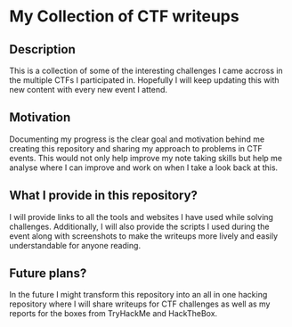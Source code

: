 # My Collection of CTF writeups

## Description 
This is a collection of some of the interesting challenges I came accross in the multiple CTFs I participated in. Hopefully I will keep updating this with new content with every new event I attend. 

## Motivation
Documenting my progress is the clear goal and motivation behind me creating this repository and sharing my approach to problems in CTF events. This would not only help improve my note taking skills but help me analyse where I can improve and work on when I take a look back at this.


## What I provide in this repository?
I will provide links to all the tools and websites I have used while solving challenges. Additionally, I will also provide the scripts I used during the event along with screenshots to make the writeups more lively and easily understandable for anyone reading.

## Future plans?
In the future I might transform this repository into an all in one hacking repository where I will share writeups for CTF challenges as well as my reports for the boxes from TryHackMe and HackTheBox.
